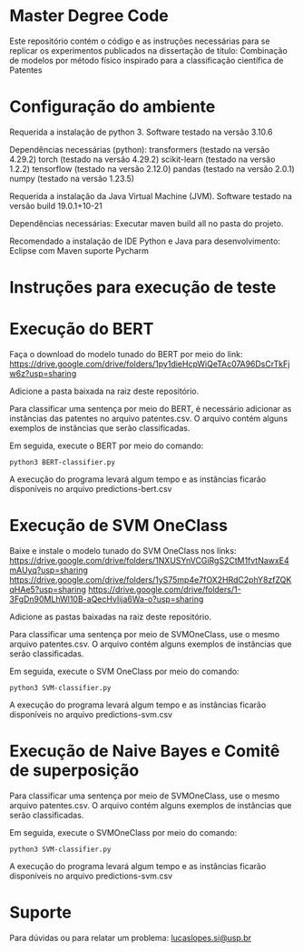 # Master Degree Code

Este repositório contém o código e as instruções necessárias para se replicar os experimentos publicados na dissertação de título:
Combinação de modelos por método físico inspirado para a classificação científica de Patentes

# Configuração do ambiente

Requerida a instalação de python 3.
Software testado na versão 3.10.6

Dependências necessárias (python):
transformers (testado na versão 4.29.2)
torch (testado na versão 4.29.2)
scikit-learn (testado na versão 1.2.2)
tensorflow (testado na versão 2.12.0)
pandas (testado na versão 2.0.1)
numpy (testado na versão 1.23.5)

Requerida a instalação da Java Virtual Machine (JVM).
Software testado na versão build 19.0.1+10-21

Dependências necessárias:
Executar maven build all no pasta do projeto.

Recomendado a instalação de IDE Python e Java para desenvolvimento:
Eclipse com Maven suporte
Pycharm

# Instruções para execução de teste

# Execução do BERT

Faça o download do modelo tunado do BERT por meio do link:
https://drive.google.com/drive/folders/1py1dieHcpWiQeTAc07A96DsCrTkFjw6z?usp=sharing

Adicione a pasta baixada na raiz deste repositório.

Para classificar uma sentença por meio do BERT, é necessário adicionar as instâncias das patentes
no arquivo patentes.csv. O arquivo contém alguns exemplos de instâncias que serão classificadas.

Em seguida, execute o BERT por meio do comando:

``python3 BERT-classifier.py``

A execução do programa levará algum tempo e as instâncias ficarão disponíveis no
arquivo predictions-bert.csv

# Execução de SVM OneClass

Baixe e instale o modelo tunado do SVM OneClass nos links:
https://drive.google.com/drive/folders/1NXUSYnVCGiRgS2CtM1fvtNawxE4mAUyq?usp=sharing
https://drive.google.com/drive/folders/1yS75mp4e7fOX2HRdC2phY8zfZQKqHAe5?usp=sharing
https://drive.google.com/drive/folders/1-3FgDn90MLhWl10B-aQecHvIija6Wa-o?usp=sharing

Adicione as pastas baixadas na raiz deste repositório.

Para classificar uma sentença por meio de SVMOneClass, use o mesmo arquivo patentes.csv.
O arquivo contém alguns exemplos de instâncias que serão classificadas.

Em seguida, execute o SVM OneClass por meio do comando:

``python3 SVM-classifier.py``

A execução do programa levará algum tempo e as instâncias ficarão disponíveis no
arquivo predictions-svm.csv

# Execução de Naive Bayes e Comitê de superposição

Para classificar uma sentença por meio de SVMOneClass, use o mesmo arquivo patentes.csv.
O arquivo contém alguns exemplos de instâncias que serão classificadas.

Em seguida, execute o SVMOneClass por meio do comando:

``python3 SVM-classifier.py``

A execução do programa levará algum tempo e as instâncias ficarão disponíveis no
arquivo predictions-svm.csv

# Suporte

Para dúvidas ou para relatar um problema:
lucaslopes.si@usp.br
